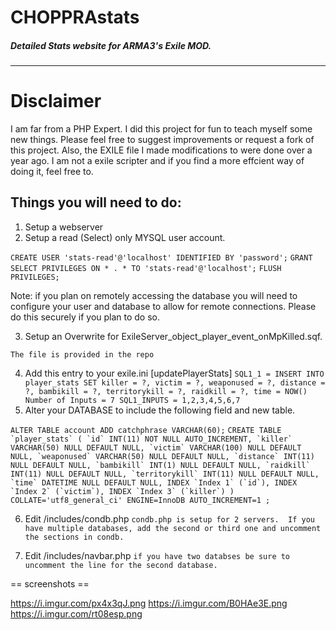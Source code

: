 # CHOPPRAstats 
##### Detailed Stats website for ARMA3's Exile MOD.
---
# Disclaimer
I am far from a PHP Expert. I did this project for fun to teach myself some new things. Please feel free to suggest improvements or request a fork of this project.  Also, the EXILE file I made modifications to were done over a year ago.  I am not a exile scripter and if you find a more effcient way of doing it, feel free to.

## Things you will need to do:
1) Setup a webserver
2) Setup a read (Select) only MYSQL user account.

`CREATE USER 'stats-read'@'localhost' IDENTIFIED BY 'password';`
`GRANT SELECT PRIVILEGES ON * . * TO 'stats-read'@'localhost';`
`FLUSH PRIVILEGES;`

Note: if you plan on remotely accessing the database you will need to configure your user and database to allow for remote connections.  Please do this securely if you plan to do so.

3) Setup an Overwrite for ExileServer_object_player_event_onMpKilled.sqf.

`The file is provided in the repo`

4) Add this entry to your exile.ini
[updatePlayerStats]
`SQL1_1 = INSERT INTO player_stats SET killer = ?, victim = ?, weaponused = ?, distance = ?, bambikill = ?, territorykill = ?, raidkill = ?, time = NOW()
Number of Inputs = 7
SQL1_INPUTS = 1,2,3,4,5,6,7`
5) Alter your DATABASE to include the following field and new table.

`ALTER TABLE account ADD catchphrase VARCHAR(60);`
``CREATE TABLE `player_stats` (
	`id` INT(11) NOT NULL AUTO_INCREMENT,
	`killer` VARCHAR(50) NULL DEFAULT NULL,
	`victim` VARCHAR(100) NULL DEFAULT NULL,
	`weaponused` VARCHAR(50) NULL DEFAULT NULL,
	`distance` INT(11) NULL DEFAULT NULL,
	`bambikill` INT(1) NULL DEFAULT NULL,
	`raidkill` INT(11) NULL DEFAULT NULL,
	`territorykill` INT(11) NULL DEFAULT NULL,
	`time` DATETIME NULL DEFAULT NULL,
	INDEX `Index 1` (`id`),
	INDEX `Index 2` (`victim`),
	INDEX `Index 3` (`killer`)
)
COLLATE='utf8_general_ci'
ENGINE=InnoDB
AUTO_INCREMENT=1
;``

6) Edit /includes/condb.php
`condb.php is setup for 2 servers.  If you have multiple databases, add the second or third one and uncomment the sections in condb.`

7) Edit /includes/navbar.php
`if you have two databses be sure to uncomment the line for the second database.`

== screenshots ==

https://i.imgur.com/px4x3qJ.png
https://i.imgur.com/B0HAe3E.png
https://i.imgur.com/rt08esp.png


